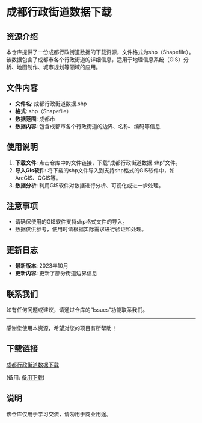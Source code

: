 # 成都行政街道数据下载

## 资源介绍

本仓库提供了一份成都行政街道数据的下载资源，文件格式为shp（Shapefile）。该数据包含了成都市各个行政街道的详细信息，适用于地理信息系统（GIS）分析、地图制作、城市规划等领域的应用。

## 文件内容

- **文件名**: 成都行政街道数据.shp
- **格式**: shp（Shapefile）
- **数据范围**: 成都市
- **数据内容**: 包含成都市各个行政街道的边界、名称、编码等信息

## 使用说明

1. **下载文件**: 点击仓库中的文件链接，下载“成都行政街道数据.shp”文件。
2. **导入GIs软件**: 将下载的shp文件导入到支持shp格式的GIS软件中，如ArcGIS、QGIS等。
3. **数据分析**: 利用GIS软件对数据进行分析、可视化或进一步处理。

## 注意事项

- 请确保使用的GIS软件支持shp格式文件的导入。
- 数据仅供参考，使用时请根据实际需求进行验证和处理。

## 更新日志

- **最新版本**: 2023年10月
- **更新内容**: 更新了部分街道边界信息

## 联系我们

如有任何问题或建议，请通过仓库的“Issues”功能联系我们。

---

感谢您使用本资源，希望对您的项目有所帮助！

## 下载链接
[成都行政街道数据下载](https://pan.quark.cn/s/ede8c2132bff) 

(备用: [备用下载](https://pan.baidu.com/s/1EEE-NFB31FwUIJtKAT8J2w?pwd=1234))

## 说明

该仓库仅用于学习交流，请勿用于商业用途。
